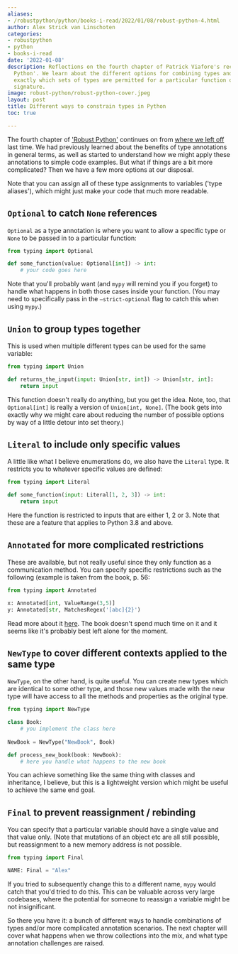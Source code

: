 ```yaml
---
aliases:
- /robustpython/python/books-i-read/2022/01/08/robust-python-4.html
author: Alex Strick van Linschoten
categories:
- robustpython
- python
- books-i-read
date: '2022-01-08'
description: Reflections on the fourth chapter of Patrick Viafore's recent book, 'Robust
  Python'. We learn about the different options for combining types and constraining
  exactly which sets of types are permitted for a particular function or variable
  signature.
image: robust-python/robust-python-cover.jpeg
layout: post
title: Different ways to constrain types in Python
toc: true

---
```


The fourth chapter of ['Robust Python'](https://www.amazon.com/Robust-Python-Patrick-Viafore-ebook-dp-B09982C9FX/dp/B09982C9FX/ref=mt_other?_encoding=UTF8&me=&tag=soumet-20&qid=) continues on from [where we left off](https://mlops.systems/robustpython/python/books-i-read/2022/01/03/robust-python-3.html) last time. We had previously learned about the benefits of type annotations in general terms, as well as started to understand how we might apply these annotations to simple code examples. But what if things are a bit more complicated? Then we have a few more options at our disposal.

Note that you can assign all of these type assignments to variables ('type aliases'), which might just make your code that much more readable.

## `Optional` to catch `None` references

`Optional` as a type annotation is where you want to allow a specific type or `None` to be passed in to a particular function:

```python
from typing import Optional

def some_function(value: Optional[int]) -> int:
	# your code goes here
```

Note that you'll probably want (and `mypy` will remind you if you forget) to handle what happens in both those cases inside your function. (You may need to specifically pass in the `—strict-optional` flag to catch this when using `mypy`.)

## `Union` to group types together

This is used when multiple different types can be used for the same variable:

```python
from typing import Union

def returns_the_input(input: Union[str, int]) -> Union[str, int]:
	return input
```

This function doesn't really do anything, but you get the idea. Note, too, that `Optional[int]` is really a version of `Union[int, None]`. (The book gets into exactly why we might care about reducing the number of possible options by way of a little detour into set theory.)

## `Literal` to include only specific values

A little like what I believe enumerations do, we also have the `Literal` type. It restricts you to whatever specific values are defined:

```python
from typing import Literal

def some_function(input: Literal[1, 2, 3]) -> int:
	return input
```

Here the function is restricted to inputs that are either 1, 2 or 3. Note that these are a feature that applies to Python 3.8 and above.

## `Annotated` for more complicated restrictions

These are available, but not really useful since they only function as a communication method. You can specify specific restrictions such as the following (example is taken from the book, p. 56:

```python
from typing import Annotated

x: Annotated[int, ValueRange(3,5)]
y: Annotated[str, MatchesRegex('[abc]{2}')
```

Read more about it [here](https://docs.python.org/3/library/typing.html?highlight=annotated#typing.Annotated). The book doesn't spend much time on it and it seems like it's probably best left alone for the moment.

## `NewType` to cover different contexts applied to the same type

`NewType`, on the other hand, is quite useful. You can create new types which are identical to some other type, and those new values made with the new type will have access to all the methods and properties as the original type.

```python
from typing import NewType

class Book:
	# you implement the class here
	
NewBook = NewType("NewBook", Book)

def process_new_book(book: NewBook):
	# here you handle what happens to the new book
```

You can achieve something like the same thing with classes and inheritance, I believe, but this is a lightweight version which might be useful to achieve the same end goal.

## `Final` to prevent reassignment / rebinding

You can specify that a particular variable should have a single value and that value only. (Note that mutations of an object etc are all still possible, but reassignment to a new memory address is not possible.

```python
from typing import Final

NAME: Final = "Alex"
```

If you tried to subsequently change this to a different name, `mypy` would catch that you'd tried to do this. This can be valuable across very large codebases, where the potential for someone to reassign a variable might be not insignificant.

So there you have it: a bunch of different ways to handle combinations of types and/or more complicated annotation scenarios. The next chapter will cover what happens when we throw collections into the mix, and what type annotation challenges are raised.
